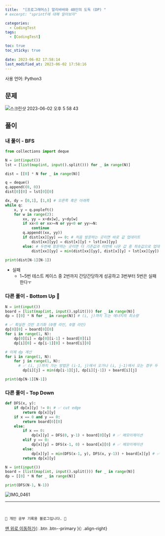 ```yaml
---
title:  "[프로그래머스] 알리바바와 40인의 도둑 (DP) "
# excerpt: "sprintf에 대해 알아보자"

categories:
  - CodingTest
tags:
  - [CodingTest]

toc: true
toc_sticky: true
 
date: 2023-06-02 17:58:14
last_modified_at: 2023-06-02 17:58:16
---
```


사용 언어: Python3

## 문제
![스크린샷 2023-06-02 오후 5 58 43](https://github.com/minju412/jenkins-test/assets/59405576/59a47ff3-0c52-4215-8e71-e87167b6a5f3)

## 풀이
### 내 풀이 - BFS
```py
from collections import deque

N = int(input())
lst = [list(map(int, input().split())) for _ in range(N)]

dist = [[0] * N for _ in range(N)]

q = deque()
q.append((0, 0))
dist[0][0] = lst[0][0]

dx, dy = [0,1], [1,0] # 오른쪽 혹은 아래쪽
while q:
    x, y = q.popleft()
    for w in range(2):
        xx, yy = x+dx[w], y+dy[w]
        if xx<0 or xx>=N or yy<0 or yy>=N:
            continue
        q.append((xx, yy))
        if dist[xx][yy] == 0: # 처음 방문하는 곳이면 바로 값 업데이트
            dist[xx][yy] = dist[x][y] + lst[xx][yy]
        else: # 두번째 방문하는 곳이면 더 기존값과 이번에 나온 값 중 최솟값으로 업데이트
            dist[xx][yy] = min(dist[xx][yy], dist[x][y] + lst[xx][yy])

print(dist[N-1][N-1])
```
- 실패
  - 1~5번 테스트 케이스 중 2번까지 간당간당하게 성공하고 3번부터 5번은 실패한다ㅜ


### 다른 풀이 - Bottom Up 🌟
```py
N = int(input())
board = [list(map(int, input().split())) for _ in range(N)]
dp = [[0] * N for _ in range(N)] # (i, j)까지 드는 에너지의 최소량

# ✅ 확실한 것만 초기화 (0행 라인, 0열 라인)
dp[0][0] = board[0][0]
for i in range(1, N):
    dp[0][i] = dp[0][i-1] + board[0][i]
    dp[i][0] = dp[i-1][0] + board[i][0]

# 이제 dp 계산
for i in range(1, N):
    for j in range(1, N):
      # ✅ (i, j)까지 가는 방법은 (i-1, j)에서 오거나 (i, j-1)에서 오는 경우 두 가지밖에 없다
        dp[i][j] = min(dp[i-1][j], dp[i][j-1]) + board[i][j]

print(dp[N-1][N-1])
```

### 다른 풀이 - Top Down
```py
def DFS(x, y):
    if dp[x][y] != 0: # ✅ cut edge
        return dp[x][y]
    if x == 0 and y == 0:
        return board[0][0]
    else:
        if x == 0:
            dp[x][y] = DFS(0, y-1) + board[0][y] # ✅ 메모이제이션
        elif y == 0:
            dp[x][y] = DFS(x-1, 0) + board[x][0] # ✅ 메모이제이션
        else:
            dp[x][y] = min(DFS(x-1, y), DFS(x, y-1)) + board[x][y] # ✅ 메모이제이션
        return dp[x][y]

N = int(input())
board = [list(map(int, input().split())) for _ in range(N)]
dp = [[0] * N for _ in range(N)]

print(DFS(N-1, N-1))
```
![IMG_0461](https://github.com/minju412/jenkins-test/assets/59405576/eaa3cd05-9c49-44a7-ba03-abdb18d710d8)











***
<br>


    💛 개인 공부 기록용 블로그입니다. 👻

[맨 위로 이동하기](#){: .btn .btn--primary }{: .align-right}